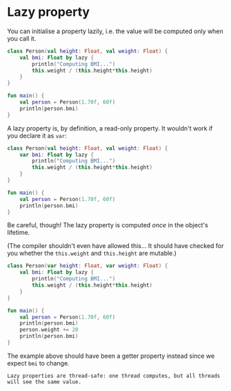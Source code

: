 # Lazy property

You can initialise a property lazily, i.e. the value will be computed only when you call it.
    
```kotlin
class Person(val height: Float, val weight: Float) {
    val bmi: Float by lazy {
        println("Computing BMI...")
        this.weight / (this.height*this.height)
    }
}

fun main() {
    val person = Person(1.70f, 60f)
    println(person.bmi)
}
```

A lazy property is, by definition, a read-only property. It wouldn't work if you declare it as `var`:
    
```kotlin
class Person(val height: Float, val weight: Float) {
    var bmi: Float by lazy {
        println("Computing BMI...")
        this.weight / (this.height*this.height)
    }
}

fun main() {
    val person = Person(1.70f, 60f)
    println(person.bmi)
}
```

Be careful, though! The lazy property is computed *once* in the object's lifetime.

(The compiler shouldn't even have allowed this... It should have checked for you whether the `this.weight` and `this.height` are mutable.)
    
```kotlin
class Person(var height: Float, var weight: Float) {
    val bmi: Float by lazy {
        println("Computing BMI...")
        this.weight / (this.height*this.height)
    }
}

fun main() {
    val person = Person(1.70f, 60f)
    println(person.bmi)
    person.weight += 20
    println(person.bmi)
}
```

The example above should have been a getter property instead since we expect `bmi` to change.

```admonish note
Lazy properties are thread-safe: one thread computes, but all threads will see the same value.
```
